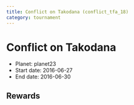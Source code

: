```yaml
---
title: Conflict on Takodana (conflict_tfa_18)
category: tournament
---
```

# Conflict on Takodana

  * Planet: planet23
  * Start date: 2016-06-27
  * End date: 2016-06-30

## Rewards

